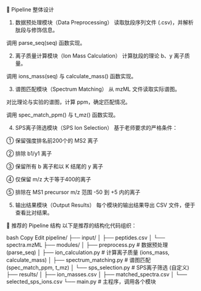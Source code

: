 🎯 Pipeline 整体设计
1. 数据预处理模块（Data Preprocessing）
读取肽段序列文件 (.csv)，并解析肽段与修饰信息。

调用 parse_seq(seq) 函数实现。

2. 离子质量计算模块（Ion Mass Calculation）
计算肽段的理论 b、y 离子质量。

调用 ions_mass(seq) 与 calculate_mass() 函数实现。

3. 谱图匹配模块（Spectrum Matching）
从 mzML 文件读取实际谱图。

对比理论与实验的谱图，计算 ppm，确定匹配情况。

调用 spec_match_ppm() 与 t_mz() 函数实现。

4. SPS离子筛选模块（SPS Ion Selection）
基于老师要求的严格条件：

① 保留强度排名前200个的 MS2 离子

② 排除 b1/y1 离子

③ 保留所有 b 离子和以 K 结尾的 y 离子

④ 仅保留 m/z 大于等于400的离子

⑤ 排除在 MS1 precursor m/z 范围 -50 到 +5 内的离子

5. 输出结果模块（Output Results）
每个模块的输出结果导出 CSV 文件，便于查看比对结果。

📌 推荐的 Pipeline 结构
以下是推荐的结构化代码组织：

bash
Copy
Edit
pipeline/
├── input/
│   ├── peptides.csv
│   └── spectra.mzML
├── modules/
│   ├── preprocess.py         # 数据预处理 (parse_seq)
│   ├── ion_calculation.py    # 计算离子质量 (ions_mass, calculate_mass)
│   ├── spectrum_matching.py  # 谱图匹配 (spec_match_ppm, t_mz)
│   └── sps_selection.py      # SPS离子筛选 (自定义)
├── results/
│   ├── ion_masses.csv
│   ├── matched_spectra.csv
│   └── selected_sps_ions.csv
└── main.py                    # 主程序，调用各个模块
